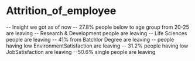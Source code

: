 # Attrition_of_employee
-- Insight we got as of now
-- 27.8% people below to age group from 20-25 are leaving
-- Research & Development people are leaving 
-- Life Sciences people are leaving
-- 41% from Batchlor Degree are leaving
-- people having low EnvironmentSatisfaction are leaving
-- 31.2% people having low JobSatisfaction are leaving
--50.6% single people are leaving

